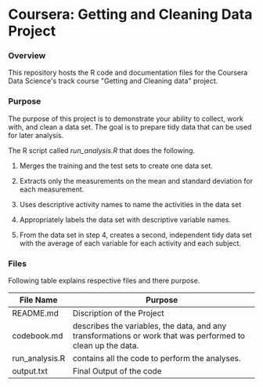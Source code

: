 # Coursera: Getting and Cleaning Data Project



### Overview


This repository hosts the R code and documentation files for the Coursera Data Science's track course "Getting and Cleaning data" project.



### Purpose
The purpose of this project is to demonstrate your ability to collect, work with, and clean a data set. The goal is to prepare tidy data that can be used for later analysis.

The R script called *run_analysis.R* that does the following.


1. Merges the training and the test sets to create one data set.

2. Extracts only the measurements on the mean and standard deviation for each measurement.

3. Uses descriptive activity names to name the activities in the data set

4. Appropriately labels the data set with descriptive variable names.

5. From the data set in step 4, creates a second, independent tidy data set with the average of each variable for each activity and each subject.



### Files



Following table explains respective files and there purpose.



| File Name      | Purpose     |
| -------------- | ------------ |
|  README.md     | Discription of the Project |                     
| codebook.md    | describes the variables, the data, and any transformations or work that was performed to clean up the data. |
| run_analysis.R | contains all the code to perform the analyses. |
| output.txt     | Final Output of the code |                       




